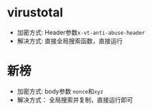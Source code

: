 # virustotal

- 加密方式: Header参数`x-vt-anti-abuse-header`
- 解决方式: 直接全局搜索函数，直接运行



# 新榜

- 加密方式: body参数 `nonce`和`xyz`
- 解决方式： 全局搜索并复制，直接运行即可




